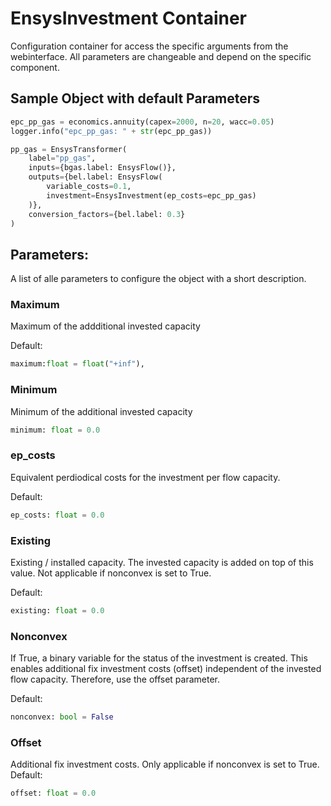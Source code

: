 # EnsysInvestment Container

Configuration container for access the specific arguments from the webinterface.
All parameters are changeable and depend on the specific component.

## Sample Object with default Parameters

```python
epc_pp_gas = economics.annuity(capex=2000, n=20, wacc=0.05)
logger.info("epc_pp_gas: " + str(epc_pp_gas))

pp_gas = EnsysTransformer(
    label="pp_gas",
    inputs={bgas.label: EnsysFlow()},
    outputs={bel.label: EnsysFlow(
        variable_costs=0.1,
        investment=EnsysInvestment(ep_costs=epc_pp_gas)
    )},
    conversion_factors={bel.label: 0.3}
)
```

## Parameters:
A list of alle parameters to configure the object with a short description.

### Maximum
Maximum of the addditional invested capacity

Default:
```python
maximum:float = float("+inf"),
```

### Minimum
Minimum of the additional invested capacity
```python
minimum: float = 0.0
```

### ep_costs
Equivalent perdiodical costs for the investment per flow capacity.

Default:
```python
ep_costs: float = 0.0
```

### Existing
Existing / installed capacity.
The invested capacity is added on top of this value. Not applicable if nonconvex is set to True.

Default:
```python
existing: float = 0.0
```

### Nonconvex
If True, a binary variable for the status of the investment is created. 
This enables additional fix investment costs (offset) independent of the invested flow capacity. Therefore, use the offset parameter.

Default:
```python
nonconvex: bool = False
```

### Offset
Additional fix investment costs. 
Only applicable if nonconvex is set to True.
Default:
```python
offset: float = 0.0
```

